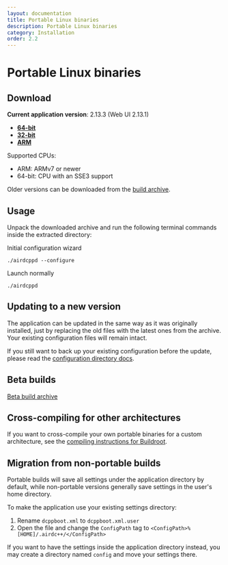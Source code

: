 ```yaml
---
layout: documentation
title: Portable Linux binaries
description: Portable Linux binaries
category: Installation
order: 2.2
---
```


# Portable Linux binaries

## Download

**Current application version**: 2.13.3 (Web UI 2.13.1)

- **[64-bit](https://web-builds.airdcpp.net/stable/airdcpp_2.13.3_webui-2.13.1_64-bit_portable.tar.gz)**
- **[32-bit](https://web-builds.airdcpp.net/stable/airdcpp_2.13.3_webui-2.13.1_32-bit_portable.tar.gz)**
- **[ARM](https://web-builds.airdcpp.net/stable/airdcpp_2.13.3_webui-2.13.1_armhf_portable.tar.gz)**

Supported CPUs: 

- ARM: ARMv7 or newer
- 64-bit: CPU with an SSE3 support

Older versions can be downloaded from the [build archive](http://web-builds.airdcpp.net/stable/).


## Usage

Unpack the downloaded archive and run the following terminal commands inside the extracted directory:

Initial configuration wizard

`./airdcppd --configure`

Launch normally

`./airdcppd`


## Updating to a new version

The application can be updated in the same way as it was originally installed, just by replacing the old files with the latest ones from the archive. Your existing configuration files will remain intact.

If you still want to back up your existing configuration before the update, please read the [configuration directory docs](/docs/advanced/config-files.html).

## Beta builds

[Beta build archive](https://web-builds.airdcpp.net/develop/)


## Cross-compiling for other architectures

If you want to cross-compile your own portable binaries for a custom architecture, see the [compiling instructions for Buildroot](https://github.com/airdcpp-web/airdcpp-webclient/tree/master/buildroot).


## Migration from non-portable builds

Portable builds will save all settings under the application directory by default, while non-portable versions generally save settings in the user's home directory.

To make the application use your existing settings directory:

1. Rename `dcppboot.xml` to `dcppboot.xml.user`
2. Open the file and change the `ConfigPath` tag to `<ConfigPath>%[HOME]/.airdc++/</ConfigPath>`

If you want to have the settings inside the application directory instead, you may create a directory named `config` and move your settings there.
